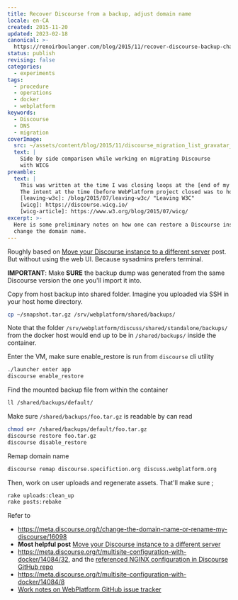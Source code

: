```yaml
---
title: Recover Discourse from a backup, adjust domain name
locale: en-CA
created: 2015-11-20
updated: 2023-02-18
canonical: >-
  https://renoirboulanger.com/blog/2015/11/recover-discourse-backup-change-domain-name/
status: publish
revising: false
categories:
  - experiments
tags:
  - procedure
  - operations
  - docker
  - webplatform
keywords:
  - Discourse
  - DNS
  - migration
coverImage:
  src: ~/assets/content/blog/2015/11/discourse_migration_list_gravatar_images.png
  text: |
    Side by side comparison while working on migrating Discourse
    with WICG
preamble:
  text: |
    This was written at the time I was closing loops at the [end of my time with the W3C][leaving-w3c].
    The intent at the time (before WebPlatform project closed was to host *discuss.webplatform.org* what is now known as [W3C’s Web Platform Incubator Community Group (WICG)][wicg-article] and is available as [discourse.wicg.io][wicg]
    [leaving-w3c]: /blog/2015/07/leaving-w3c/ "Leaving W3C"
    [wicg]: https://discourse.wicg.io/
    [wicg-article]: https://www.w3.org/blog/2015/07/wicg/
excerpt: >-
  Here is some preliminary notes on how one can restore a Discourse instance and
  change the domain name.
---
```


Roughly based on [Move your Discourse instance to a different server][0] post.
But without using the web UI. Because sysadmins prefers terminal.

**IMPORTANT**: Make **SURE** the backup dump was generated from the same
Discourse version the one you'll import it into.

Copy from host backup into shared folder. Imagine you uploaded via SSH in your
host home directory.

```bash
cp ~/snapshot.tar.gz /srv/webplatform/shared/backups/
```

Note that the folder `/srv/webplatform/discuss/shared/standalone/backups/` from
the docker host would end up to be in `/shared/backups/` inside the container.

Enter the VM, make sure enable_restore is run from `discourse` cli utility

```bash
./launcher enter app
discourse enable_restore
```

Find the mounted backup file from within the container

```bash
ll /shared/backups/default/
```

Make sure `/shared/backups/foo.tar.gz` is readable by can read

```bash
chmod o+r /shared/backups/default/foo.tar.gz
discourse restore foo.tar.gz
discourse disable_restore
```

Remap domain name

```bash
discourse remap discourse.specifiction.org discuss.webplatform.org
```

Then, work on user uploads and regenerate assets. That'll make sure ;

```bash
rake uploads:clean_up
rake posts:rebake
```

Refer to

- https://meta.discourse.org/t/change-the-domain-name-or-rename-my-discourse/16098
- **Most helpful post** [Move your Discourse instance to a different server][0]
- https://meta.discourse.org/t/multisite-configuration-with-docker/14084/32, and
  the [referenced NGINX configuration in Discourse GitHub repo][1]
- https://meta.discourse.org/t/multisite-configuration-with-docker/14084/8
- [Work notes on WebPlatform GitHub issue tracker][2]

[0]:
  https://meta.discourse.org/t/move-your-discourse-instance-to-a-different-server/15721
[1]: https://github.com/discourse/discourse/blob/master/config/nginx.sample.conf
[2]: https://github.com/webplatform/ops/issues/152
